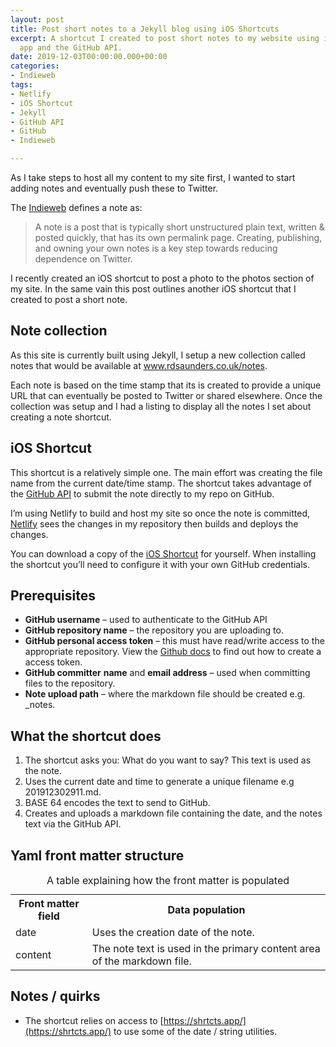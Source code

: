 ```yaml
---
layout: post
title: Post short notes to a Jekyll blog using iOS Shortcuts
excerpt: A shortcut I created to post short notes to my website using iOS Shortcut
  app and the GitHub API.
date: 2019-12-03T00:00:00.000+00:00
categories:
- Indieweb
tags:
- Netlify
- iOS Shortcut
- Jekyll
- GitHub API
- GitHub
- Indieweb

---
```

As I take steps to host all my content to my site first, I wanted to start adding notes and eventually push these to Twitter.

The [Indieweb](https://indieweb.org/note) defines a note as:

> A note is a post that is typically short unstructured plain text, written & posted quickly, that has its own permalink page. Creating, publishing, and owning your own notes is a key step towards reducing dependence on Twitter.

I recently created an iOS shortcut to post a photo to the photos section of my site. In the same vain this post outlines another iOS shortcut that I created to post a short note.

## Note collection

As this site is currently built using Jekyll, I setup a new collection called notes that would be available at www.rdsaunders.co.uk/notes.

Each note is based on the time stamp that its is created to provide a unique URL that can eventually be posted to Twitter or shared elsewhere. Once the collection was setup and I had a listing to display all the notes I set about creating a note shortcut.

## iOS Shortcut

This shortcut is a relatively simple one. The main effort was creating the file name from the current date/time stamp. The shortcut takes advantage of the [GitHub API](https://developer.github.com/v3/repos/contents/#create-or-update-a-file) to submit the note directly to my repo on GitHub.

I’m using Netlify to build and host my site so once the note is committed, [Netlify](https://www.netlify.com/) sees the changes in my repository then builds and deploys the changes.

You can download a copy of the [iOS Shortcut](https://www.icloud.com/shortcuts/63116bd5272d415199f3805d65e85bca) for yourself. When installing the shortcut you’ll need to configure it with your own GitHub credentials.

## Prerequisites

* **GitHub username** – used to authenticate to the GitHub API
* **GitHub repository name** – the repository you are uploading to.
* **GitHub personal access token** – this must have read/write access to the appropriate repository. View the [Github docs](https://help.github.com/en/github/authenticating-to-github/creating-a-personal-access-token-for-the-command-line) to find out how to create a access token.
* **GitHub committer** **name** and **email address** – used when committing files to the repository.
* **Note upload path** – where the markdown file should be created e.g. _notes.

## What the shortcut does

1. The shortcut asks you: What do you want to say? This text is used as the note.
2. Uses the current date and time to generate a unique filename e.g 201912302911.md.
3. BASE 64 encodes the text to send to GitHub.
4. Creates and uploads a markdown file containing the date, and the notes text via the GitHub API.

## Yaml front matter structure

<table class="striped">
    <caption>A table explaining how the front matter is populated</caption>
    <tr>
        <th>Front matter field</th>
        <th>Data population</th>
    </tr>
    <tr>
        <td>date</td>
        <td>Uses the creation date of the note.</td>
    </tr>
    <tr>
        <td>content</td>
        <td>The note text is used in the primary content area of the markdown file.</td>
    </tr>
</table>

## Notes / quirks

* The shortcut relies on access to [https://shrtcts.app/](https://shrtcts.app/) to use some of the date / string utilities.
